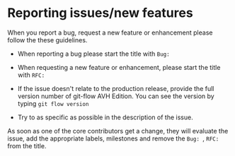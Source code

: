 # Reporting issues/new features

When you report a bug, request a new feature or enhancement please follow the
these guidelines.

* When reporting a bug please start the title with `Bug: `

* When requesting a new feature or enhancement, please start the title
  with `RFC: `

* If the issue doesn't relate to the production release, provide the full
  version number of git-flow AVH Edition. You can see the version by
  typing `git flow version`

* Try to as specific as possible in the description of the issue.

As soon as one of the core contributors get a change, they will evaluate the
issue, add the appropriate labels, milestones and remove the `Bug: `, `RFC:`
from the title.